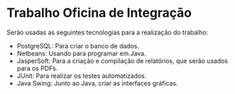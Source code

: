 # Trabalho Oficina de Integração

Serão usadas as seguintes tecnologias para a realização do trabalho:
 
 - PostgreSQL: Para criar o banco de dados.
 - Netbeans: Usando para programar em Java.
 - JasperSoft: Para a criação e compilação de relatórios, que serão usados para os PDFs.
 - JUnit: Para realizar os testes automatizados.
 - Java Swing: Junto ao Java, criar as interfaces gráficas.
